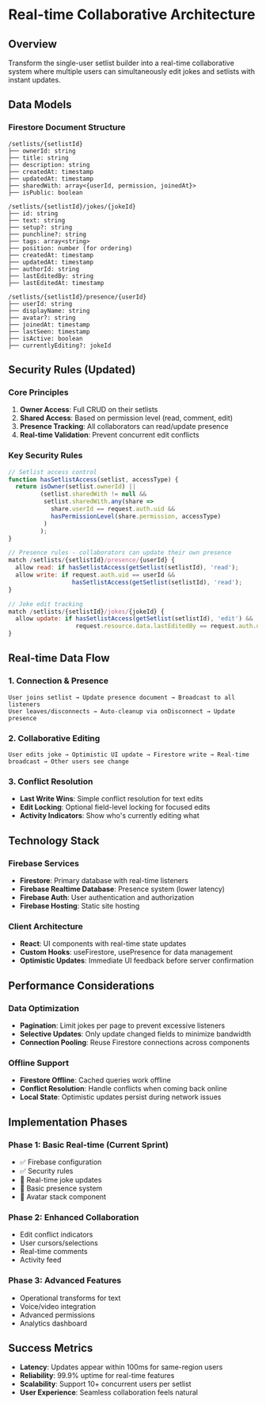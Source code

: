 # Real-time Collaborative Architecture

## Overview
Transform the single-user setlist builder into a real-time collaborative system where multiple users can simultaneously edit jokes and setlists with instant updates.

## Data Models

### Firestore Document Structure
```
/setlists/{setlistId}
├── ownerId: string
├── title: string
├── description: string
├── createdAt: timestamp
├── updatedAt: timestamp
├── sharedWith: array<{userId, permission, joinedAt}>
├── isPublic: boolean

/setlists/{setlistId}/jokes/{jokeId}
├── id: string
├── text: string
├── setup?: string
├── punchline?: string
├── tags: array<string>
├── position: number (for ordering)
├── createdAt: timestamp
├── updatedAt: timestamp
├── authorId: string
├── lastEditedBy: string
├── lastEditedAt: timestamp

/setlists/{setlistId}/presence/{userId}
├── userId: string
├── displayName: string
├── avatar?: string
├── joinedAt: timestamp
├── lastSeen: timestamp
├── isActive: boolean
├── currentlyEditing?: jokeId
```

## Security Rules (Updated)

### Core Principles
1. **Owner Access**: Full CRUD on their setlists
2. **Shared Access**: Based on permission level (read, comment, edit)
3. **Presence Tracking**: All collaborators can read/update presence
4. **Real-time Validation**: Prevent concurrent edit conflicts

### Key Security Rules
```javascript
// Setlist access control
function hasSetlistAccess(setlist, accessType) {
  return isOwner(setlist.ownerId) || 
         (setlist.sharedWith != null && 
          setlist.sharedWith.any(share => 
            share.userId == request.auth.uid && 
            hasPermissionLevel(share.permission, accessType)
          )
         );
}

// Presence rules - collaborators can update their own presence
match /setlists/{setlistId}/presence/{userId} {
  allow read: if hasSetlistAccess(getSetlist(setlistId), 'read');
  allow write: if request.auth.uid == userId && 
                  hasSetlistAccess(getSetlist(setlistId), 'read');
}

// Joke edit tracking
match /setlists/{setlistId}/jokes/{jokeId} {
  allow update: if hasSetlistAccess(getSetlist(setlistId), 'edit') &&
                   request.resource.data.lastEditedBy == request.auth.uid;
}
```

## Real-time Data Flow

### 1. Connection & Presence
```
User joins setlist → Update presence document → Broadcast to all listeners
User leaves/disconnects → Auto-cleanup via onDisconnect → Update presence
```

### 2. Collaborative Editing
```
User edits joke → Optimistic UI update → Firestore write → Real-time broadcast → Other users see change
```

### 3. Conflict Resolution
- **Last Write Wins**: Simple conflict resolution for text edits
- **Edit Locking**: Optional field-level locking for focused edits
- **Activity Indicators**: Show who's currently editing what

## Technology Stack

### Firebase Services
- **Firestore**: Primary database with real-time listeners
- **Firebase Realtime Database**: Presence system (lower latency)
- **Firebase Auth**: User authentication and authorization
- **Firebase Hosting**: Static site hosting

### Client Architecture
- **React**: UI components with real-time state updates
- **Custom Hooks**: useFirestore, usePresence for data management
- **Optimistic Updates**: Immediate UI feedback before server confirmation

## Performance Considerations

### Data Optimization
- **Pagination**: Limit jokes per page to prevent excessive listeners
- **Selective Updates**: Only update changed fields to minimize bandwidth
- **Connection Pooling**: Reuse Firestore connections across components

### Offline Support
- **Firestore Offline**: Cached queries work offline
- **Conflict Resolution**: Handle conflicts when coming back online
- **Local State**: Optimistic updates persist during network issues

## Implementation Phases

### Phase 1: Basic Real-time (Current Sprint)
- ✅ Firebase configuration
- ✅ Security rules
- 🔄 Real-time joke updates
- 🔄 Basic presence system
- 🔄 Avatar stack component

### Phase 2: Enhanced Collaboration
- Edit conflict indicators
- User cursors/selections
- Real-time comments
- Activity feed

### Phase 3: Advanced Features
- Operational transforms for text
- Voice/video integration
- Advanced permissions
- Analytics dashboard

## Success Metrics
- **Latency**: Updates appear within 100ms for same-region users
- **Reliability**: 99.9% uptime for real-time features
- **Scalability**: Support 10+ concurrent users per setlist
- **User Experience**: Seamless collaboration feels natural